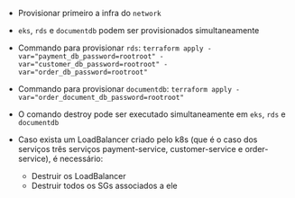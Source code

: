 - Provisionar primeiro a infra do `network`
- `eks`, `rds` e `documentdb` podem ser provisionados simultaneamente

- Commando para provisionar `rds`: `terraform apply -var="payment_db_password=rootroot" -var="customer_db_password=rootroot" -var="order_db_password=rootroot"`

- Commando para provisionar `documentdb`:
`terraform apply -var="order_document_db_password=rootroot"`

- O comando destroy pode ser executado simultaneamente em `eks`, `rds` e `documentdb`
- Caso exista um LoadBalancer criado pelo k8s (que é o caso dos serviços três serviços payment-service, customer-service e order-service), é necessário:
  - Destruir os LoadBalancer
  - Destruir todos os SGs associados a ele

